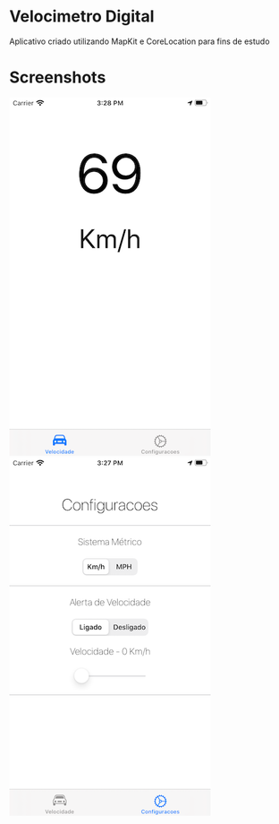 # Velocimetro Digital

Aplicativo criado utilizando MapKit e CoreLocation para fins de estudo 


# Screenshots

 ![img1](https://github.com/matheusamendola/Velocimetro-Digital/blob/master/Screenshots/01.png) ![img2](https://github.com/matheusamendola/Velocimetro-Digital/blob/master/Screenshots/02.png)
 
